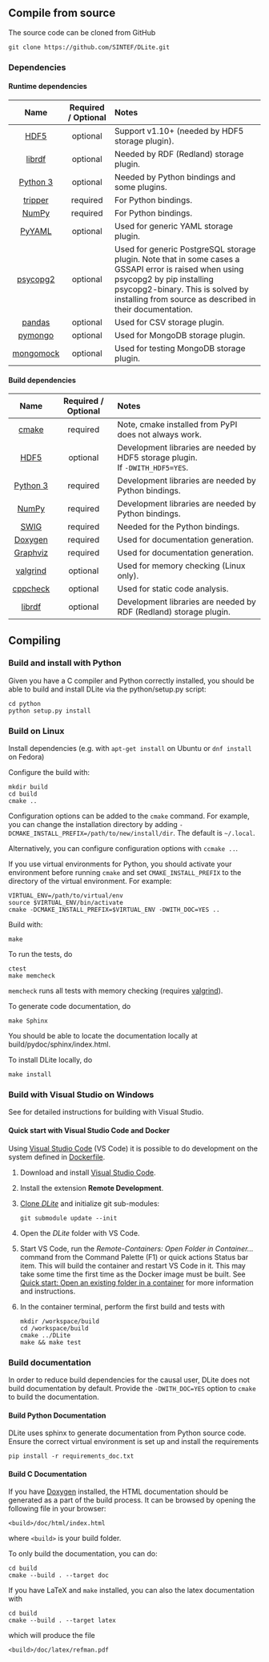 ## Compile from source

The source code can be cloned from GitHub

```shell
git clone https://github.com/SINTEF/DLite.git
```

### Dependencies

#### Runtime dependencies

| **Name** | **Required / Optional** | **Notes** |
|:---:|:---:|:--- |
| [HDF5] | optional | Support v1.10+ (needed by HDF5 storage plugin). |
| [librdf] | optional | Needed by RDF (Redland) storage plugin. |
| [Python 3] | optional | Needed by Python bindings and some plugins. |
| [tripper] | required | For Python bindings. |
| [NumPy] | required | For Python bindings. |
| [PyYAML] | optional | Used for generic YAML storage plugin. |
| [psycopg2] | optional | Used for generic PostgreSQL storage plugin. Note that in some cases a GSSAPI error is raised when using psycopg2 by pip installing psycopg2-binary. This is solved by installing from source as described in their documentation. |
| [pandas] | optional | Used for CSV storage plugin. |
| [pymongo] | optional | Used for MongoDB storage plugin. |
| [mongomock] | optional | Used for testing MongoDB storage plugin. |

#### Build dependencies

| **Name** | **Required / Optional** | **Notes** |
|:---:|:---:|:--- |
| [cmake] | required | Note, cmake installed from PyPI does not always work. |
| [HDF5] | optional | Development libraries are needed by HDF5 storage plugin.</br>If ``-DWITH_HDF5=YES``. |
| [Python 3] | required | Development libraries are needed by Python bindings. |
| [NumPy] | required | Development libraries are needed by Python bindings. |
| [SWIG] | required | Needed for the Python bindings. |
| [Doxygen] | required | Used for documentation generation. |
| [Graphviz] | required | Used for documentation generation. |
| [valgrind] | optional | Used for memory checking (Linux only). |
| [cppcheck] | optional | Used for static code analysis. |
| [librdf] | optional | Development libraries are needed by RDF (Redland) storage plugin. |

## Compiling

### Build and install with Python

Given you have a C compiler and Python correctly installed, you should be able to build and install DLite via the python/setup.py script:

```shell
cd python
python setup.py install
```

### Build on Linux

Install dependencies (e.g. with `apt-get install` on Ubuntu or `dnf install` on Fedora)

Configure the build with:

```shell
mkdir build
cd build
cmake ..
```

Configuration options can be added to the `cmake` command.
For example, you can change the installation directory by adding `-DCMAKE_INSTALL_PREFIX=/path/to/new/install/dir`.
The default is `~/.local`.

Alternatively, you can configure configuration options with `ccmake ..`.

If you use virtual environments for Python, you should activate your environment before running `cmake` and set `CMAKE_INSTALL_PREFIX` to the directory of the virtual environment.
For example:

```shell
VIRTUAL_ENV=/path/to/virtual/env
source $VIRTUAL_ENV/bin/activate
cmake -DCMAKE_INSTALL_PREFIX=$VIRTUAL_ENV -DWITH_DOC=YES ..
```

Build with:

```shell
make
```

To run the tests, do

```shell
ctest
make memcheck
```

`memcheck` runs all tests with memory checking (requires [valgrind]).

To generate code documentation, do

```shell
make Sphinx
```

You should be able to locate the documentation locally at build/pydoc/sphinx/index.html.

To install DLite locally, do

```shell
make install
```

### Build with Visual Studio on Windows

See [](build_with_vs.md) for detailed instructions for building with Visual Studio.

#### Quick start with Visual Studio Code and Docker

Using [Visual Studio Code] (VS Code) it is possible to do development on the system defined in [Dockerfile](https://github.com/SINTEF/dlite/blob/master/Dockerfile).

1. Download and install [Visual Studio Code].
2. Install the extension **Remote Development**.
3. [Clone _DLite_](#compile-from-source) and initialize git sub-modules:

   ```shell
   git submodule update --init
   ```

4. Open the _DLite_ folder with VS Code.
5. Start VS Code, run the _Remote-Containers: Open Folder in Container..._ command from the Command Palette (F1) or quick actions Status bar item.
   This will build the container and restart VS Code in it.
   This may take some time the first time as the Docker image must be built.
   See [Quick start: Open an existing folder in a container][vs-container] for more information and instructions.
6. In the container terminal, perform the first build and tests with

   ```shell
   mkdir /workspace/build
   cd /workspace/build
   cmake ../DLite
   make && make test
   ```

### Build documentation

In order to reduce build dependencies for the causal user, DLite does not build documentation by default.
Provide the ``-DWITH_DOC=YES`` option to ``cmake`` to build the documentation.

#### Build Python Documentation

DLite uses sphinx to generate documentation from Python source code.
Ensure the correct virtual environment is set up and install the requirements

```shell
pip install -r requirements_doc.txt
```

#### Build C Documentation

If you have [Doxygen] installed, the HTML documentation should be generated as a part of the build process.
It can be browsed by opening the following file in your browser:

```shell
<build>/doc/html/index.html
```

where ``<build>`` is your build folder.

To only build the documentation, you can do:

```shell
cd build
cmake --build . --target doc
```

If you have LaTeX and ``make`` installed, you can also the latex documentation with

```shell
cd build
cmake --build . --target latex
```

which will produce the file

```shell
<build>/doc/latex/refman.pdf
```

[cmake]: https://cmake.org/
[cppcheck]: http://cppcheck.sourceforge.net/
[Doxygen]: http://www.doxygen.org/
[Graphviz]: https://www.graphviz.org/
[HDF5]: https://support.hdfgroup.org/HDF5/
[librdf]: https://librdf.org/
[mongomock]: https://github.com/mongomock/mongomock
[NumPy]: https://pypi.org/project/numpy/
[Python 3]: https://www.python.org/
[pandas]: https://pandas.pydata.org/
[psycopg2]: https://pypi.org/project/psycopg2/
[pymongo]: https://github.com/mongodb/mongo-python-driver
[PyYAML]: https://pypi.org/project/PyYAML/
[SWIG]: http://www.swig.org/
[tripper]: https://pypi.org/project/tripper/
[valgrind]: http://valgrind.org/
[Visual Studio Code]: https://code.visualstudio.com/
[vs-container]: https://code.visualstudio.com/docs/remote/containers#_quick-start-open-an-existing-folder-in-a-container

